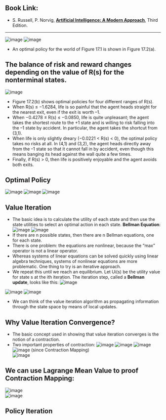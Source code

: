 ## Book Link: 
- S. Russell, P. Norvig, [**Artificial Intelligence: A Modern Approach**](https://www.researchgate.net/publication/220546066_S_Russell_P_Norvig_Artificial_Intelligence_A_Modern_Approach_Third_Edition), Third Edition. 

_____________________________________

![image](https://user-images.githubusercontent.com/88390140/136808964-61e426a8-1737-4143-9b44-b492a910ac75.png)
![image](https://user-images.githubusercontent.com/88390140/136809009-92815e13-4330-4a06-9d57-b6cff22c4963.png)

- An optimal policy for the world of Figure 17.1 is shown in Figure 17.2(a). 


## The balance of risk and reward changes depending on the value of R(s) for the nonterminal states. 
![image](https://user-images.githubusercontent.com/88390140/136809400-0d4c42b3-7f3a-4b0d-a4a4-c3dd53e37d43.png)

- Figure 17.2(b) shows optimal policies for four different ranges of R(s). 
- When R(s) ≤ −1.6284, life is so painful that the agent heads straight for the nearest exit, even if the exit is worth –1. 
- When −0.4278 ≤ R(s) ≤ −0.0850, life is quite unpleasant; the agent takes the shortest route to the +1 state and is willing to risk falling into the –1 state by accident. In particular, the agent takes the shortcut from (3,1). 
- When life is only slightly dreary (−0.0221 < R(s) < 0), the optimal policy takes no risks at all. In (4,1) and (3,2), the agent heads directly away from the –1 state so that it cannot fall in by accident, even though this means banging its head against the wall quite a few times. 
- Finally, if R(s) > 0, then life is positively enjoyable and the agent avoids both exits. 

## Optimal Policy 
![image](https://user-images.githubusercontent.com/88390140/136814271-f2da11da-90dc-49fa-b298-0d03d5f6d469.png)
![image](https://user-images.githubusercontent.com/88390140/136814289-2bf40f43-c05e-4bb4-9869-34c30eaeaabc.png)
![image](https://user-images.githubusercontent.com/88390140/136814205-72bab105-66ac-44b4-afb2-9e2f54c7b7d9.png)

## Value Iteration 
- The basic idea is to calculate the utility of each state and then use the state utilities to select an optimal action in each state.
**Bellman Equation**: 
![image](https://user-images.githubusercontent.com/88390140/136814713-21a0509c-143f-4593-a600-84042141e8ce.png)
![image](https://user-images.githubusercontent.com/88390140/136814806-48409a8b-d5c9-462b-ae64-91f21dc01940.png)
- If there are n possible states, then there are n Bellman equations, one for each state. 
- There is one problem: the equations are nonlinear, because the “max” operator is not a linear operator. 
- Whereas systems of linear equations can be solved quickly using linear algebra techniques, systems of nonlinear equations are more problematic. One thing to try is an iterative approach. 
- We repeat this until we reach an equilibrium. Let Ui(s) be the utility value for state s at the ith iteration. The iteration step, called a **Bellman update**, looks like this:
![image](https://user-images.githubusercontent.com/88390140/136816884-8fe1926a-8c67-4b39-8973-17aa37de7edb.png)


![image](https://user-images.githubusercontent.com/88390140/136816362-98fa1e3e-8328-4a92-9284-e1ced9ad2da2.png)
![image](https://user-images.githubusercontent.com/88390140/136816559-e6f43359-ac3c-4387-8091-85123f21516f.png)
- We can think of the value iteration algorithm as propagating information through the state space by means of local updates. 

## Why Value Iteration Convergence? 
- The basic concept used in showing that value iteration converges is the notion of a contraction. 
- Two important properties of contraction: 
![image](https://user-images.githubusercontent.com/88390140/137593624-8f287ce4-f401-4a87-9f00-4b2d296d57f6.png)
![image](https://user-images.githubusercontent.com/88390140/137592526-842d8cb8-6af5-4246-a6d8-f04fc23bd10d.png)
![image](https://user-images.githubusercontent.com/88390140/137592529-edbdb29c-1534-4aef-ab91-741b6ab0f56b.png)                           
![image](https://user-images.githubusercontent.com/88390140/137592535-a7c3ca7b-4fb3-4160-b493-a43673c2e3fb.png)  (since Contraction Mapping)              
![image](https://user-images.githubusercontent.com/88390140/137592565-667b12cc-1754-4313-b434-f6a9b2193c5e.png)


## We can use Lagrange Mean Value to proof Contraction Mapping: 
![image](https://user-images.githubusercontent.com/88390140/137593362-e57d3abe-c276-4671-93cd-6d81873f1748.png)                   
![image](https://user-images.githubusercontent.com/88390140/137593370-facfacc9-7919-4281-8211-f95d506c29bc.png)

## Policy Iteration 




















